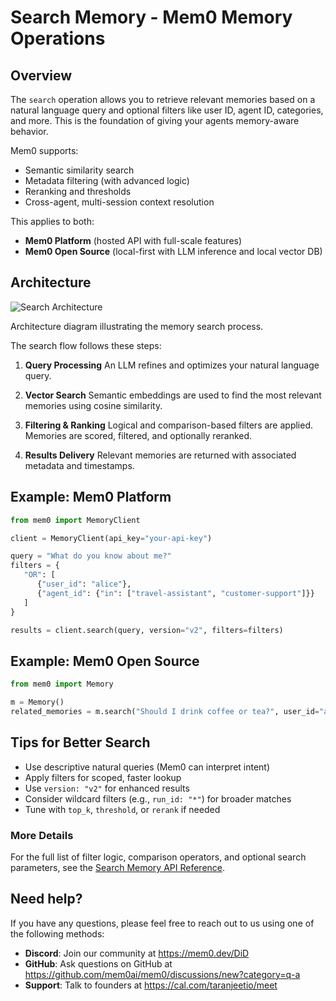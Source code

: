 # Search Memory - Mem0 Memory Operations

## Overview

The `search` operation allows you to retrieve relevant memories based on a natural language query and optional filters like user ID, agent ID, categories, and more. This is the foundation of giving your agents memory-aware behavior.

Mem0 supports:

- Semantic similarity search
- Metadata filtering (with advanced logic)
- Reranking and thresholds
- Cross-agent, multi-session context resolution

This applies to both:

- **Mem0 Platform** (hosted API with full-scale features)
- **Mem0 Open Source** (local-first with LLM inference and local vector DB)

## Architecture

![Search Architecture](https://mintcdn.com/mem0/k4LG2Flv5533NbwL/images/search_architecture.png)

Architecture diagram illustrating the memory search process.

The search flow follows these steps:

1. **Query Processing**
   An LLM refines and optimizes your natural language query.

2. **Vector Search**
   Semantic embeddings are used to find the most relevant memories using cosine similarity.

3. **Filtering & Ranking**
   Logical and comparison-based filters are applied. Memories are scored, filtered, and optionally reranked.

4. **Results Delivery**
   Relevant memories are returned with associated metadata and timestamps.

## Example: Mem0 Platform

```python
from mem0 import MemoryClient

client = MemoryClient(api_key="your-api-key")

query = "What do you know about me?"
filters = {
   "OR": [
      {"user_id": "alice"},
      {"agent_id": {"in": ["travel-assistant", "customer-support"]}}
   ]
}

results = client.search(query, version="v2", filters=filters)
```

## Example: Mem0 Open Source

```python
from mem0 import Memory

m = Memory()
related_memories = m.search("Should I drink coffee or tea?", user_id="alice")
```

## Tips for Better Search

- Use descriptive natural queries (Mem0 can interpret intent)
- Apply filters for scoped, faster lookup
- Use `version: "v2"` for enhanced results
- Consider wildcard filters (e.g., `run_id: "*"`) for broader matches
- Tune with `top_k`, `threshold`, or `rerank` if needed

### More Details

For the full list of filter logic, comparison operators, and optional search parameters, see the [Search Memory API Reference](https://docs.mem0.ai/api-reference/memory/v2-search-memories).

## Need help?

If you have any questions, please feel free to reach out to us using one of the following methods:

- **Discord**: Join our community at https://mem0.dev/DiD
- **GitHub**: Ask questions on GitHub at https://github.com/mem0ai/mem0/discussions/new?category=q-a
- **Support**: Talk to founders at https://cal.com/taranjeetio/meet
